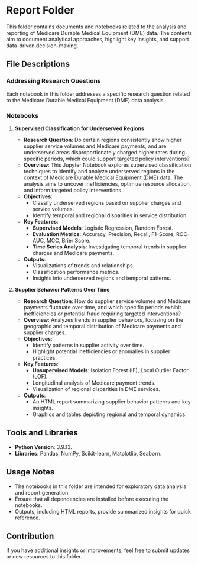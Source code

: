 # Report Folder

This folder contains documents and notebooks related to the analysis and reporting of Medicare Durable Medical Equipment (DME) data. The contents aim to document analytical approaches, highlight key insights, and support data-driven decision-making.

## File Descriptions

### Addressing Research Questions
Each notebook in this folder addresses a specific research question related to the Medicare Durable Medical Equipment (DME) data analysis.

### Notebooks

1. **Supervised Classification for Underserved Regions**
   - **Research Question**: Do certain regions consistently show higher supplier service volumes and Medicare payments, and are underserved areas disproportionately charged higher rates during specific periods, which could support targeted policy interventions? 
   - **Overview**: This Jupyter Notebook explores supervised classification techniques to identify and analyze underserved regions in the context of Medicare Durable Medical Equipment (DME) data. The analysis aims to uncover inefficiencies, optimize resource allocation, and inform targeted policy interventions.
   - **Objectives**:
     - Classify underserved regions based on supplier charges and service volumes.
     - Identify temporal and regional disparities in service distribution.
   - **Key Features**:
     - **Supervised Models**: Logistic Regression, Random Forest.
     - **Evaluation Metrics**: Accuracy, Precision, Recall, F1-Score, ROC-AUC, MCC, Brier Score.
     - **Time Series Analysis**: Investigating temporal trends in supplier charges and Medicare payments.
   - **Outputs**:
     - Visualizations of trends and relationships.
     - Classification performance metrics.
     - Insights into underserved regions and temporal patterns.

2. **Supplier Behavior Patterns Over Time**
   - **Research Question**: How do supplier service volumes and Medicare payments fluctuate over time, and which specific periods exhibit inefficiencies or potential fraud requiring targeted interventions? 
   - **Overview**: Analyzes trends in supplier behaviors, focusing on the geographic and temporal distribution of Medicare payments and supplier charges.
   - **Objectives**:
     - Identify patterns in supplier activity over time.
     - Highlight potential inefficiencies or anomalies in supplier practices.
   - **Key Features**:
     - **Unsupervised Models**: Isolation Forest (IF), Local Outlier Factor (LOF).
     - Longitudinal analysis of Medicare payment trends.
     - Visualization of regional disparities in DME services.
   - **Outputs**:
     - An HTML report summarizing supplier behavior patterns and key insights.
     - Graphics and tables depicting regional and temporal dynamics.

## Tools and Libraries

- **Python Version**: 3.9.13.
- **Libraries**: Pandas, NumPy, Scikit-learn, Matplotlib, Seaborn.

## Usage Notes

- The notebooks in this folder are intended for exploratory data analysis and report generation.
- Ensure that all dependencies are installed before executing the notebooks.
- Outputs, including HTML reports, provide summarized insights for quick reference.

## Contribution

If you have additional insights or improvements, feel free to submit updates or new resources to this folder.
